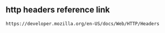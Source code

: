  ## http headers reference link


```sh
https://developer.mozilla.org/en-US/docs/Web/HTTP/Headers
``` 


